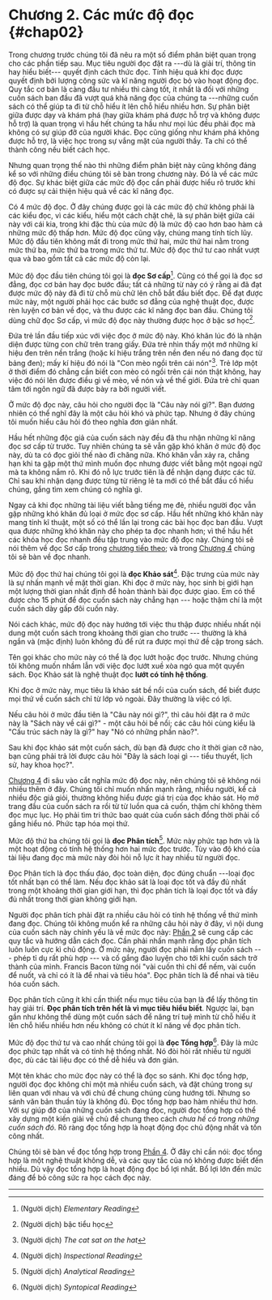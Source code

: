 
# Chương 2. Các mức độ đọc {#chap02}

Trong chương trước chúng tôi đã nêu ra một số điểm phân biệt quan trọng cho các
phần tiếp sau. Mục tiêu người đọc đặt ra ---dù là giải trí, thông tin hay hiểu biết---
quyết định cách thức đọc. Tính hiệu quả khi đọc được quyết định bởi lượng công sức
và kĩ năng người đọc bỏ vào hoạt động đọc. Quy tắc cơ bản là càng đầu tư nhiều
thì càng tốt, ít nhất là đối với những cuốn sách ban đầu đã vượt quá khả năng 
đọc của chúng ta ---những cuốn sách có thể giúp ta đi từ chỗ hiểu ít lên chỗ 
hiểu nhiều hơn. Sự phân biệt giữa được dạy và khám phá (hay giữa khám phá 
được hỗ trợ và không được hỗ trợ) là quan trọng vì hầu hết chúng ta hầu như 
mọi lúc đều phải đọc mà không có sự giúp đỡ của người khác. Đọc cũng giống như 
khám phá không được hỗ trợ, là việc học trong sự vắng mặt của người thầy.
Ta chỉ có thể thành công nếu biết cách học.

Nhưng quan trọng thế nào thì những điểm phân biệt này cũng không đáng kể so với
những điều chúng tôi sẽ bàn trong chương này. Đó là về các mức độ đọc. Sự khác biệt
giữa các mức độ đọc cần phải được hiểu rõ trước khi có được sự cải thiện hiệu quả
về các kĩ năng đọc.

Có 4 mức độ đọc. Ở đây chúng được gọi là các mức độ chứ không phải là các kiểu đọc,
vì các kiểu, hiểu một cách chặt chẽ, là sự phân biệt giữa cái này với cái kia,
trong khi đặc thù của mức độ là mức độ cao hơn bao hàm cả những mức độ thấp hơn.
Mức độ đọc cũng vậy, chúng mang tính tích lũy. Mức độ đầu tiên không mất đi trong
mức thứ hai, mức thứ hai nằm trong mức thứ ba, mức thứ ba trong mức thứ tư. Mức độ
đọc thứ tư cao nhất vượt qua và bao gồm tất cả các mức độ còn lại.

Mức độ đọc đầu tiên chúng tôi gọi là **đọc Sơ cấp**[^1]. Cũng có thể gọi là đọc sơ đẳng,
đọc cơ bản hay đọc bước đầu; tất cả những từ này có ý rằng ai đã đạt được mức độ
này đã đi từ chỗ mù chữ lên chỗ bắt đầu biết đọc. Để đạt được mức này, một người 
phải học các bước sơ đẳng của nghệ thuật đọc, được rèn luyện cơ bản về đọc, và 
thu được các kĩ năng đọc ban đầu. Chúng tôi dùng chữ đọc Sơ cấp, vì mức độ đọc này 
thường được học ở bậc sơ học[^2].

Đứa trẻ lần đầu tiếp xúc với việc đọc ở mức độ này. Khó khăn lúc đó là nhận diện
được từng con chữ trên trang giấy. Đứa trẻ nhìn thấy một mớ những kí hiệu đen
trên nền trắng (hoặc kí hiệu trắng trên nền đen nếu nó đang đọc từ bảng đen);
mấy kí hiệu đó nói là "Con mèo ngồi trên cái nón"[^3]. Trẻ lớp một ở thời điểm đó
chẳng cần biết con mèo có ngồi trên cái nón thật không, hay việc đó nói lên được
điều gì về mèo, về nón và về thế giới. Đứa trẻ chỉ quan tâm tới ngôn ngữ đã
được bày ra bởi người viết.

Ở mức độ đọc này, câu hỏi cho người đọc là "Câu này nói gì?". Bạn đương nhiên
có thể nghĩ đây là một câu hỏi khó và phức tạp. Nhưng ở đây chúng tôi muốn hiểu
câu hỏi đó theo nghĩa đơn giản nhất.

Hầu hết những độc giả của cuốn sách này đều đã thu nhận những kĩ năng đọc sơ cấp 
từ trước. Tuy nhiên chúng ta sẽ vẫn gặp khó khăn ở mức độ đọc này, dù ta có 
đọc giỏi thế nào đi chăng nữa. Khó khăn vẫn xảy ra, chẳng hạn khi ta gặp một thứ 
mình muốn đọc nhưng được viết bằng một ngoại ngữ mà ta không nắm rõ. Khi đó 
nỗ lực trước tiên là để nhận dạng được các từ. Chỉ sau khi nhận dạng được từng 
từ riêng lẻ ta mới có thể bắt đầu cố hiểu chúng, gắng tìm xem chúng có nghĩa gì.

Ngay cả khi đọc những tài liệu viết bằng tiếng mẹ đẻ, nhiều người đọc vẫn gặp
những khó khăn đủ loại ở mức đọc sơ cấp. Hầu hết những khó khăn này mang tính
kĩ thuật, một số có thể lần lại trong các bài học đọc ban đầu. Vượt qua được
những khó khăn này cho phép ta đọc nhanh hơn; vì thế hầu hết các khóa học đọc nhanh
đều tập trung vào mức độ đọc này. Chúng tôi sẽ nói thêm về đọc Sơ cấp trong
[chương tiếp theo](ch03.md); và trong [Chương 4](ch04.md) chúng tôi sẽ bàn về
đọc nhanh.

Mức độ đọc thứ hai chúng tôi gọi là **đọc Khảo sát**[^4]. Đặc trưng của mức này
là sự nhấn mạnh về mặt thời gian. Khi đọc ở mức này, học sinh bị giới hạn một
lượng thời gian nhất định để hoàn thành bài đọc được giao. Em có thể được cho
15 phút để đọc cuốn sách này chẳng hạn --- hoặc thậm chí là một cuốn sách dày
gấp đôi cuốn này.

Nói cách khác, mức độ đọc này hướng tới việc thu thập được nhiều nhất nội dung 
một cuốn sách trong khoảng thời gian cho trước --- thường là khá ngắn và 
(mặc định) luôn không đủ để rút ra được mọi thứ đề cập trong sách.

Tên gọi khác cho mức này có thể là đọc lướt hoặc đọc trước. Nhưng chúng tôi
không muốn nhầm lẫn với việc đọc lướt xuề xòa ngó qua một quyển sách.
Đọc Khảo sát là nghệ thuật đọc **lướt có tính hệ thống**.

Khi đọc ở mức này, mục tiêu là khảo sát bề nổi của cuốn sách, để biết
được mọi thứ về cuốn sách chỉ từ lớp vỏ ngoài. Đây thường là việc có lợi.

Nếu câu hỏi ở mức đầu tiên là "Câu này nói gì?", thì câu hỏi đặt ra ở mức này là
"Sách này về cái gì?" - một câu hỏi bề nổi; các câu hỏi cùng kiểu là 
"Cấu trúc sách này là gì?" hay "Nó có những phần nào?".

Sau khi đọc khảo sát một cuốn sách, dù bạn đã được cho ít thời gian cỡ nào,
bạn cũng phải trả lời được câu hỏi "Đây là sách loại gì --- tiểu thuyết, lịch sử,
hay khoa học?".

[Chương 4](ch04.md) đi sâu vào cắt nghĩa mức độ đọc này, nên chúng tôi sẽ không
nói nhiều thêm ở đây. Chúng tôi chỉ muốn nhấn mạnh rằng, nhiều người, kể cả nhiều
độc giả giỏi, thường không hiểu được giá trị của đọc khảo sát. Họ mở trang đầu
của cuốn sách ra rồi từ từ luồn qua cả cuốn, thậm chí không thèm đọc mục lục.
Họ phải tìm tri thức bao quát của cuốn sách đồng thời phải cố gắng hiểu nó.
Phức tạp hóa mọi thứ.

Mức độ thứ ba chúng tôi gọi là **đọc Phân tích**[^5]. Mức này phức tạp hơn và là
một hoạt động có tính hệ thống hơn hai mức đọc trước. Tùy vào độ khó của tài liệu
đang đọc mà mức này đòi hỏi nỗ lực ít hay nhiều từ người đọc.

Đọc Phân tích là đọc thấu đáo, đọc toàn diện, đọc đúng chuẩn ---loại đọc tốt nhất
bạn có thể làm. Nếu đọc khảo sát là loại đọc tốt và đầy đủ nhất trong một khoảng
thời gian giới hạn, thì đọc phân tích là loại đọc tốt và đầy đủ nhất trong thời gian
không giới hạn.

Người đọc phân tích phải đặt ra nhiều câu hỏi có tính hệ thống về thứ mình đang đọc.
Chúng tôi không muốn kể ra những câu hỏi này ở đây, vì nội dung của cuốn sách
này chính yếu là về mức đọc này: [Phần 2](../part2/part2.md) sẽ cung cấp các quy tắc
và hướng dẫn cách đọc. Cần phải nhấn mạnh rằng đọc phân tích luôn luôn cực kì
chủ động. Ở mức này, người đọc phải nắm lấy cuốn sách --- phép tỉ dụ rất phù hợp ---
và cố gắng đào luyện cho tới khi cuốn sách trở thành của mình. Francis Bacon từng
nói "vài cuốn thì chỉ để nếm, vài cuốn để nuốt, và chỉ có ít là để nhai và tiêu hóa".
Đọc phân tích là để nhai và tiêu hóa cuốn sách.

Đọc phân tích cũng ít khi cần thiết nếu mục tiêu của bạn là để lấy thông tin hay
giải trí. **Đọc phân tích trên hết là vì mục tiêu hiểu biết**. Ngược lại, bạn
gần như không thể dùng một cuốn sách để nâng trí tuệ mình từ chỗ hiểu ít lên
chỗ hiểu nhiều hơn nếu không có chút ít kĩ năng về đọc phân tích.

Mức độ đọc thứ tư và cao nhất chúng tôi gọi là **đọc Tổng hợp**[^6]. Đây là mức đọc
phức tạp nhất và có tính hệ thống nhất. Nó đòi hỏi rất nhiều từ người đọc, dù
các tài liệu đọc có thể dễ hiểu và đơn giản.

Một tên khác cho mức đọc này có thể là đọc so sánh. Khi đọc tổng hợp, người đọc
đọc không chỉ một mà nhiều cuốn sách, và đặt chúng trong sự liên quan với nhau
và với chủ đề chung chúng cùng hướng tới. Nhưng so sánh văn bản thuần túy là
không đủ. Đọc tổng hợp bao hàm nhiều thứ hơn. Với sự giúp đỡ của những cuốn sách
đang đọc, người đọc tổng hợp có thể xây dựng một kiến giải về chủ đề chung theo
cách *chưa hề có trong những cuốn sách đó*. Rõ ràng đọc tổng hợp là hoạt động
đọc chủ động nhất và tốn công nhất.

Chúng tôi sẽ bàn về đọc tổng hợp trong [Phần 4](../part4/part4.md). Ở đây chỉ cần
nói: đọc tổng hợp là một nghệ thuật không dễ, và các quy tắc của nó không được
biết đến nhiều. Dù vậy đọc tổng hợp là hoạt động đọc bổ lợi nhất. Bổ lợi lớn
đến mức đáng để bỏ công sức ra học cách đọc này.

---

[^1]: (Người dịch) *Elementary Reading*
[^2]: (Người dịch) bậc tiểu học
[^3]: (Người dịch) *The cat sat on the hat*
[^4]: (Người dịch) *Inspectional Reading*
[^5]: (Người dịch) *Analytical Reading*
[^6]: (Người dịch) *Syntopical Reading*